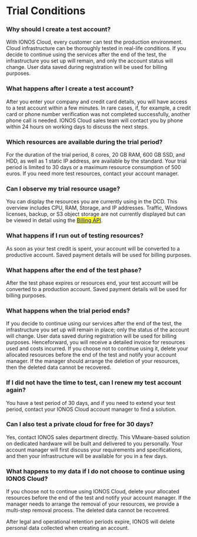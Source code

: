 # Trial Conditions

### Why should I create a test account?

With IONOS Cloud, every customer can test the production environment. Cloud infrastructure can be thoroughly tested in real-life conditions. If you decide to continue using the services after the end of the test, the infrastructure you set up will remain, and only the account status will change. User data saved during registration will be used for billing purposes.

### What happens after I create a test account?

After you enter your company and credit card details, you will have access to a test account within a few minutes. In rare cases, if, for example, a credit card or phone number verification was not completed successfully, another phone call is needed. IONOS Cloud sales team will contact you by phone within 24 hours on working days to discuss the next steps.

### Which resources are available during the trial period?

For the duration of the trial period, 8 cores, 20 GB RAM, 600 GB SSD, and HDD, as well as 1 static IP address, are available by the standard. Your trial period is limited to 30 days or a maximum resource consumption of 500 euros. If you need more test resources, contact your account manager.

### Can I observe my trial resource usage?

You can display the resources you are currently using in the DCD. This overview includes CPU, RAM, Storage, and IP addresses. Traffic, Windows licenses, backup, or S3 object storage are not currently displayed but can be viewed in detail using the [<mark style="color:blue;">Billing API</mark>](https://api.ionos.com/docs/billing/v3/).

### What happens if I run out of testing resources?

As soon as your test credit is spent, your account will be converted to a productive account. Saved payment details will be used for billing purposes.

### What happens after the end of the test phase?

After the test phase expires or resources end, your test account will be converted to a production account. Saved payment details will be used for billing purposes.

### What happens when the trial period ends?

If you decide to continue using our services after the end of the test, the infrastructure you set up will remain in place; only the status of the account will change. User data saved during registration will be used for billing purposes. Henceforward, you will receive a detailed invoice for resources used and costs incurred. If you choose not to continue using it, delete your allocated resources before the end of the test and notify your account manager. If the manager should arrange the deletion of your resources, then the deleted data cannot be recovered.

### If I did not have the time to test, can I renew my test account again?

You have a test period of 30 days, and if you need to extend your test period, contact your IONOS Cloud account manager to find a solution.

### Can I also test a private cloud for free for 30 days?

Yes, contact IONOS sales department directly. This VMware-based solution on dedicated hardware will be built and delivered to you personally. Your account manager will first discuss your requirements and specifications, and then your infrastructure will be available for you in a few days.

### What happens to my data if I do not choose to continue using IONOS Cloud?

If you choose not to continue using IONOS Cloud, delete your allocated resources before the end of the test and notify your account manager. If the manager needs to arrange the removal of your resources, we provide a multi-step removal process. The deleted data cannot be recovered.

After legal and operational retention periods expire, IONOS will delete personal data collected when creating an account.
